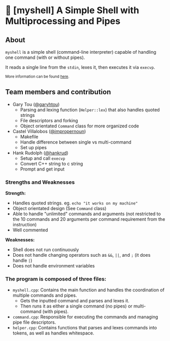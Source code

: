 # 🐚 [**myshell**] A Simple Shell with Multiprocessing and Pipes

## About

`myshell` is a simple shell (command-line interpreter) capable of handling one
command (with or without pipes).

It reads a single line from the `stdin`, lexes it, then executes it via
`execvp`.

<sub>More information can be found [here](/assignment/Project2_shell.pdf).</sub>

## Team members and contribution

- Gary Tou ([@garyhtou](https://github.com/garyhtou))
  - Parsing and lexing function (`Helper::lex`) that also handles quoted strings
  - File descriptors and forking
  - Object orientated `Command` class for more organized code
- Castel Villalobos ([@impropernoun](https://github.com/impropernoun))
  - Makefile
  - Handle difference between single vs multi-command
  - Set up pipes
- Hank Rudolph ([@hankrud](https://github.com/HankRud))
  - Setup and call `execvp`
  - Convert C++ string to c string
  - Prompt and get input

### Strengths and Weaknesses

**Strength:**

- Handles quoted strings. eg. `echo "it works on my machine"`
- Object orientated design (See `Command` class)
- Able to handle "unlimited" commands and arguments (not restricted to the 10
  commands and 20 arguments per command requirement from the instruction)
- Well commented

**Weaknesses:**

- Shell does not run continuously
- Does not handle changing operators such as `&&`, `||`, and `;` (it does handle
  `|`)
- Does not handle environment variables

### The program is composed of three files:

- `myshell.cpp`: Contains the main function and handles the coordination of
  multiple commands and pipes.
  - Gets the inputted command and parses and lexes it.
  - Then runs it as either a single command (no pipes) or multi-command (with
    pipes).
- `command.cpp`: Responsible for executing the commands and managing pipe file
  descriptors.
- `helper.cpp`: Contains functions that parses and lexes commands into tokens,
  as well as handles whitespace.
